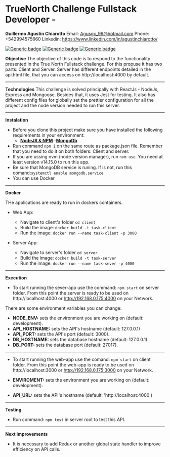 # TrueNorth Challenge Fullstack Developer -

**Guillermo Agustín Chiarotto**
Email: Agusgc_99@hotmail.com
Phone: +542994575660
Linkedin: https://www.linkedin.com/in/agustinchiarotto/

[![Generic badge](https://img.shields.io/badge/node->=v14.15.0-green.svg)](https://shields.io/)
[![Generic badge](https://img.shields.io/badge/npm-v5.6.0-green.svg)](https://shields.io/)
[![Generic badge](https://img.shields.io/badge/mongodb-v4.4.3-green.svg)](https://shields.io/)

**Objective**
The objective of this code is to respond to the functionality presented in the True North Fullstack challenge. For this propuse it has two parts: Client and Server. Server has different endpoints detailed in the api.html file, that you can access on http://localhost:4000 by default.

---

**Technologies**
This challenge is solved principally with ReactJs - NodeJs, Express and Mongoose. Besides that, it uses Jest for testing. It also has different config files for globally set the prettier configuration for all the project and the node version needed to run this server.

---

**Instalation**

- Before you clone this project make sure you have installed the following requirements in your environment:
  - [**NodeJS & NPM**](https://nodejs.org/en/download/package-manager/) -[**MongoDb**](https://docs.mongodb.com/manual/administration/install-community/)
- Run command `npm i` on the same route as package.json file. Remember that you need to do it on both folders: Client and server.
- If you are ussing nvm (node version manager), run `nvm use`. You need at least version v14.15.0 to run this app.
- Be sure that MongoDB service is runing. If is not, run this comand:`systemctl enable mongodb.service`
- You can use Docker

---

**Docker**

THe applications are ready to run in dockers containers.

- Web App:

  - Navigate to client's folder `cd client`
  - Build the image: `docker build -t task-client`
  - Run the image: `docker run --name task-client -p 3000`

- Server App:
  - Navigate to server's folder `cd server`
  - Build the image: `docker build -t task-server`
  - Run the image: `docker run --name task-sever -p 4000`

---

**Execution**

- To start running the sever-app use the command: `npm start` on server folder. From this point the server is ready to be used on http://localhost:4000 or http://192.168.0.175:4000 on your Network.

There are some environment variables you can change:

- **NODE_ENV:** sets the environment you are working on (default: development).
- **API_HOSTNAME:** sets the API's hostname (default: 127.0.0.1)
- **API_PORT:** sets the API's port (default: 3000).
- **DB_HOSTNAME:** sets the database hostname (default: 127.0.0.1).
- **DB_PORT:** sets the database port (default: 27017).

---

- To start running the web-app use the comand: `npm start` on client folder. From this point the web-app is ready to be used on http://localhost:3000 or http://192.168.0.175:3000 on your Network.

- **ENVIROMENT:** sets the environment you are working on (default: development).
- **API_URL:** sets the API's hostname (default: 'http://localhost:4000')

---

**Testing**

- Run command: `npm test` in server root to test this API.

---

**Next improvements**

- It is necessary to add Redux or another global state handler to improve efficiency on API calls.
